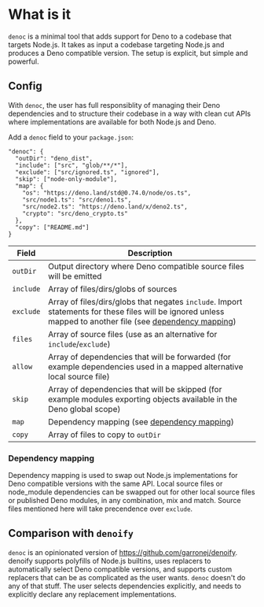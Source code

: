 # What is it

`denoc` is a minimal tool that adds support for Deno to a codebase that targets Node.js. It takes as input a codebase targeting Node.js and produces a Deno compatible version. The setup is explicit, but simple and powerful.

## Config

With `denoc`, the user has full responsiblity of managing their Deno dependencies and to structure their codebase in a way with clean cut APIs where implementations are available for both Node.js and Deno.

Add a `denoc` field to your `package.json`:
```
"denoc": {
  "outDir": "deno_dist",
  "include": ["src", "glob/**/*"],
  "exclude": ["src/ignored.ts", "ignored"],
  "skip": ["node-only-module"],
  "map": {
    "os": "https://deno.land/std@0.74.0/node/os.ts",
    "src/node1.ts": "src/deno1.ts",
    "src/node2.ts": "https://deno.land/x/deno2.ts",
    "crypto": "src/deno_crypto.ts"
  },
  "copy": ["README.md"]
}
```

| Field | Description |
|---|---|
| `outDir` | Output directory where Deno compatible source files will be emitted |
| `include` | Array of files/dirs/globs of sources |
| `exclude`  | Array of files/dirs/globs that negates `include`. Import statements for these files will be ignored unless mapped to another file (see [dependency mapping](#dependency-mapping)) |
| `files` | Array of source files (use as an alternative for `include`/`exclude`) |
| `allow` | Array of dependencies that will be forwarded (for example dependencies used in a mapped alternative local source file) |
| `skip` | Array of dependencies that will be skipped (for example modules exporting objects available in the Deno global scope) |
| `map` | Dependency mapping (see [dependency mapping](#dependency-mapping)) |
| `copy` | Array of files to copy to `outDir` |


### Dependency mapping

Dependency mapping is used to swap out Node.js implementations for Deno compatible versions with the same API. Local source files or node_module dependencies can be swapped out for other local source files or published Deno modules, in any combination, mix and match. Source files mentioned here will take precendence over `exclude`.


## Comparison with `denoify`

`denoc` is an opinionated version of https://github.com/garronej/denoify. denoify supports polyfills of Node.js builtins, uses replacers to automatically select Deno compatible versions, and supports custom replacers that can be as complicated as the user wants. `denoc` doesn't do any of that stuff. The user selects dependencies explicitly, and needs to explicitly declare any replacement implementations.
